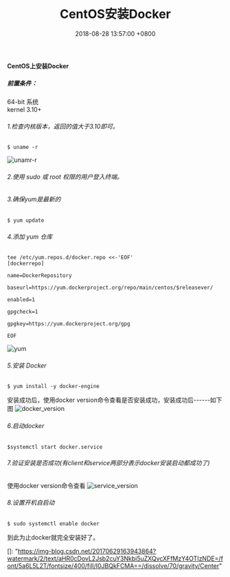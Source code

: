 ﻿---
title: CentOS安装Docker
date: 2018-08-28 13:57:00 +0800
layout: post
permalink: /blog/2018/08/28/CentOS安装Docker.html
categories:
  - Docker
tags:
  - Docker
---
#### **CentOS上安装Docker**

##### 前置条件：
64-bit 系统<br/>
kernel 3.10+<br/>

###### 1.检查内核版本，返回的值大于3.10即可。
```
$ uname -r
```
![unamr-r](https://img-blog.csdn.net/20170629163943864?watermark/2/text/aHR0cDovL2Jsb2cuY3Nkbi5uZXQvcXFfMzY4OTIzNDE=/font/5a6L5L2T/fontsize/400/fill/I0JBQkFCMA==/dissolve/70/gravity/Center)
###### 2.使用 sudo 或 root 权限的用户登入终端。
###### 3.确保yum是最新的
```
$ yum update
```
###### 4.添加 yum 仓库
 ```
tee /etc/yum.repos.d/docker.repo <<-'EOF'
[dockerrepo]
 
name=DockerRepository
 
baseurl=https://yum.dockerproject.org/repo/main/centos/$releasever/
 
enabled=1
 
gpgcheck=1
 
gpgkey=https://yum.dockerproject.org/gpg
 
EOF
```
![yum](https://img-blog.csdn.net/20170629164910967?watermark/2/text/aHR0cDovL2Jsb2cuY3Nkbi5uZXQvcXFfMzY4OTIzNDE=/font/5a6L5L2T/fontsize/400/fill/I0JBQkFCMA==/dissolve/70/gravity/Center)
###### 5.安装 Docker
```
$ yum install -y docker-engine
```
安装成功后，使用docker version命令查看是否安装成功，安装成功后------如下图
![docker_version](https://img-blog.csdn.net/20170629165725357?watermark/2/text/aHR0cDovL2Jsb2cuY3Nkbi5uZXQvcXFfMzY4OTIzNDE=/font/5a6L5L2T/fontsize/400/fill/I0JBQkFCMA==/dissolve/70/gravity/Center)
###### 6.启动docker
```
$systemctl start docker.service
```
###### 7.验证安装是否成功(有client和service两部分表示docker安装启动都成功了)
使用docker version命令查看
![service_version](https://img-blog.csdn.net/20170629170029388?watermark/2/text/aHR0cDovL2Jsb2cuY3Nkbi5uZXQvcXFfMzY4OTIzNDE=/font/5a6L5L2T/fontsize/400/fill/I0JBQkFCMA==/dissolve/70/gravity/Center)
###### 8.设置开机自启动
```
$ sudo systemctl enable docker
```
到此为止docker就完全安装好了。

[]: "https://img-blog.csdn.net/20170629163943864?watermark/2/text/aHR0cDovL2Jsb2cuY3Nkbi5uZXQvcXFfMzY4OTIzNDE=/font/5a6L5L2T/fontsize/400/fill/I0JBQkFCMA==/dissolve/70/gravity/Center"